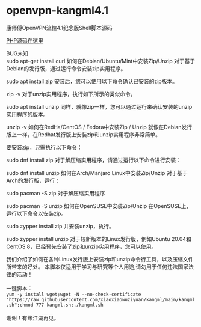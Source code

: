 # openvpn-kangml4.1
康师傅OpenVPN流控4.1纪念版Shell脚本源码<br>

[PHP源码在这里](https://github.com/k-skye/OpenVpn-Flow-Control-System)

BUG未知<br>
sudo apt-get install curl
如何在Debian/Ubuntu/Mint中安装Zip/Unzip
对于基于Debian的发行版，通过运行命令安装zip实用程序。

sudo apt install zip
安装后，您可以使用以下命令确认已安装的zip版本。

zip -v
对于unzip实用程序，执行如下所示的类似命令。

sudo apt install unzip
同样，就像zip一样，您可以通过运行来确认安装的unzip实用程序的版本。

 unzip -v
如何在RedHa/CentOS / Fedora中安装Zip / Unzip
就像在Debian发行版上一样，在Redhat发行版上安装zip和unzip实用程序非常简单。

要安装zip，只需执行以下命令：

sudo dnf install zip
对于解压缩实用程序，请通过运行以下命令进行安装：

sudo dnf install unzip
如何在Arch/Manjaro Linux中安装Zip/Unzip
对于基于Arch的发行版，运行：

sudo pacman -S zip
对于解压缩实用程序

sudo pacman -S unzip
如何在OpenSUSE中安装Zip/Unzip
在OpenSUSE上，运行以下命令以安装zip。

sudo zypper install zip
并安装unzip，执行。

sudo zypper install unzip
对于较新版本的Linux发行版，例如Ubuntu 20.04和CentOS 8，已经预先安装了zip和unzip实用程序，您可以使用。

我们介绍了如何在各种Linux发行版上安装zip和unzip命令行工具，以及压缩文件所带来的好处。
本脚本仅适用于学习与研究等个人用途,请勿用于任何违法国家法律的活动！<br>
<br>
一键脚本：<br>
`yum -y install wget;wget -N --no-check-certificate "https://raw.githubusercontent.com/xiaoxiaowuziyuan/kangml/main/kangml.sh";chmod 777 kangml.sh;./kangml.sh`
<br>
<br>
谢谢！有缘江湖再见。<br>
